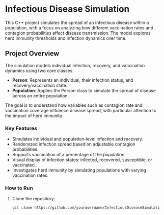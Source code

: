 # Infectious Disease Simulation

This C++ project simulates the spread of an infectious disease within a population, with a focus on analyzing how different vaccination rates and contagion probabilities affect disease transmission. The model explores herd immunity thresholds and infection dynamics over time.

## Project Overview

The simulation models individual infection, recovery, and vaccination dynamics using two core classes:
- **Person**: Represents an individual, their infection status, and recovery/vaccination state.
- **Population**: Applies the Person class to simulate the spread of disease across an entire population.

The goal is to understand how variables such as contagion rate and vaccination coverage influence disease spread, with particular attention to the impact of herd immunity.

### Key Features
- Simulates individual and population-level infection and recovery.
- Randomized infection spread based on adjustable contagion probabilities.
- Supports vaccination of a percentage of the population.
- Visual display of infection states: infected, recovered, susceptible, or vaccinated.
- Investigates herd immunity by simulating populations with varying vaccination rates.

### How to Run
1. Clone the repository:
   ```bash
   git clone https://github.com/yourusername/InfectiousDiseaseSimulation.git
